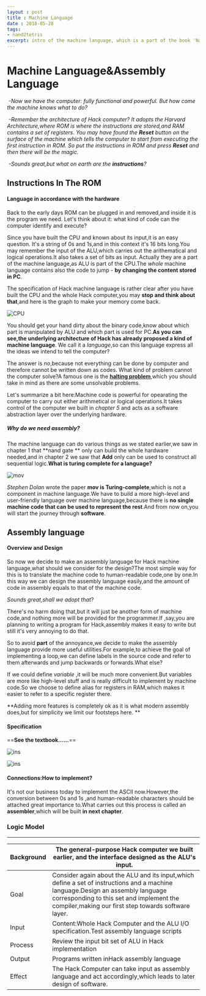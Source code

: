 ```yaml
---
layout : post
title : Machine Language
date : 2018-05-28
tags: 
- nand2tetris
excerpt: intro of the machine language, which is a part of the book 'Nand++' by me and other classmates
---
```


# Machine Language&Assembly Language

​	*-Now we have the computer: fully functional and powerful. But how come the machine knows what to do?*

​	*-Remember the architecture of Hack computer? It adopts the Harvard Architecture,where ROM is where the instructions are stored,and RAM contains a set of registers. You may have found the **Reset** button on the surface of the machine which tells the computer to start from executing the first instruction in ROM. So put the instructions in ROM and press **Reset** and then there will be the magic.*

​	*-Sounds great,but what on earth are the **instructions**?*


## Instructions In The ROM

#### Language in accordance with the hardware 

Back to the early days ROM can be plugged in and removed,and inside it is the program we need. Let's think about it: what kind of code can the computer identify and execute?

Since you have built the CPU and known about its input,it is an easy question. It's a string of 0s and 1s,and in this context it's 16 bits long.You may remember the input of the ALU,which carries out the arithematical and logical operations.It also takes a set of bits as input. Actually they are a part of the machine language,as ALU is part of the CPU.The *whole* machine language contains also the code to jump - **by changing the content stored in PC**.

The specification of Hack machine language is rather clear after you have built the CPU and the whole Hack computer,you may **stop and think about that**,and here is the graph to make your memory come back. 

![CPU](/assets/images/2018/CPU.png)

You should get your hand dirty about the binary code,know about which part is manipulated by ALU and which part is used for PC.**As you can see,the underlying architecture of Hack has already proposed a kind of machine language**. We call it a *language*,so can this language express all the ideas we intend to tell the computer?

The answer is *no*,because not everything can be done by computer and therefore cannot be written down as codes. What kind of problem cannot the computer solve?A famous one is the **[halting problem](https://en.wikipedia.org/wiki/Halting_problem)**,which you should take in mind as there are some unsolvable problems. 

Let's summarize a bit here:Machine code is powerful for opearating the computer to carry out either arithmetical or logical operations.It takes control of the computer we built in *chapter 5* and acts as a software abstraction layer over the underlying hardware.

##### Why do we need assembly?	

The machine language can do various things as we stated earlier,we saw in chapter 1 that **nand gate ** only can build the whole hardware needed,and in chapter 2 we saw that **Add** only can be used to construct all sequential logic.**What is turing complete for a language?**



![mov](/assets/images/2018/mov.png)

*Stephen Dolan* wrote the paper **mov is Turing-complete**,which is not a component in machine language.We have to build a more high-level and user-friendly language over machine language,because there is **no single machine code that can be used to represent the rest**.And from now on,you will start the journey through **software**.

## Assembly language

#### Overview and Design

So now we decide to make an assembly language for Hack machine language,what should we consider for the design?The most simple way for this is to translate the machine code to human-readable code,one by one.In this way we can design the assembly language easily,and the amount of code in assembly equals to that of the machine code.

*Sounds great,shall we adopt that*?

There's no harm doing that,but it will just be another form of machine code,and nothing more will be provided for the programmer.If ,say,you are planning to writing a program for Hack,assembly makes it easy to write but still it's very annoying to do that.

So to avoid **part** of the annoyance,we decide to make the assembly language provide more useful utilities.For example,to achieve the goal of implementing a loop,we can define labels in the source code and refer to them afterwards and jump backwards or forwards.What else?

If we could define *variable* ,it will be much more convenient.But variables are more like high-level stuff and is really difficult to implement by machine code.So we choose to define alias for registers in RAM,which makes it easier to refer to a specific register there.

**Adding more features is completely ok as it is what modern assembly does,but for simplicity we limit our footsteps here. **

#### Specification

==**See the textbook......**==

![ins](/assets/images/2018/AInstruction.png)

![ins](/assets/images/2018/CInstruction.png)

#### Connections:How to implement?

It's not our business today to implement the ASCII now.However,the conversion between 0s and 1s ,and human-readable characters should be attached great importance to.What carries out this process is called an __assembler__,which will be built **in next chapter**.

### Logic Model

---

| Background | The general-purpose Hack computer we built earlier, and the interface designed as the ALU's input. |
| ---------- | ---------------------------------------- |
| Goal       | Consider again about the ALU and its input,which define a set of instructions and a machine language.Design an assembly language corresponding to this set and implement the compiler,making our first step towards software layer. |
| Input      | Content:Whole Hack Computer and the ALU I/O specification.Test assembly language scripts |
| Process    | Review the input bit set of ALU in Hack implementation |
| Output     | Programs written inHack assembly language |
| Effect     | The Hack Computer can take input as assembly language and act accordingly,which leads to later design of software. |

